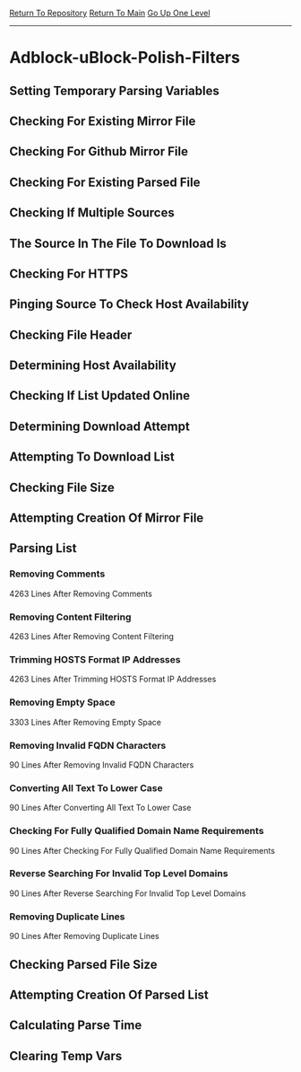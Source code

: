 [Return To Repository](https://github.com/deathbybandaid/piholeparser/)
[Return To Main](https://github.com/deathbybandaid/piholeparser/blob/master/RecentRunLogs/Mainlog.md)
[Go Up One Level](https://github.com/deathbybandaid/piholeparser/blob/master/RecentRunLogs/TopLevelScripts/30-Processing-External-Blacklists.md)
____________________________________
# Adblock-uBlock-Polish-Filters
## Setting Temporary Parsing Variables
## Checking For Existing Mirror File
## Checking For Github Mirror File
## Checking For Existing Parsed File
## Checking If Multiple Sources
## The Source In The File To Download Is
## Checking For HTTPS
## Pinging Source To Check Host Availability
## Checking File Header
## Determining Host Availability
## Checking If List Updated Online
## Determining Download Attempt
## Attempting To Download List
## Checking File Size
## Attempting Creation Of Mirror File
## Parsing List
### Removing Comments
4263 Lines After Removing Comments
### Removing Content Filtering
4263 Lines After Removing Content Filtering
### Trimming HOSTS Format IP Addresses
4263 Lines After Trimming HOSTS Format IP Addresses
### Removing Empty Space
3303 Lines After Removing Empty Space
### Removing Invalid FQDN Characters
90 Lines After Removing Invalid FQDN Characters
### Converting All Text To Lower Case
90 Lines After Converting All Text To Lower Case
### Checking For Fully Qualified Domain Name Requirements
90 Lines After Checking For Fully Qualified Domain Name Requirements
### Reverse Searching For Invalid Top Level Domains
90 Lines After Reverse Searching For Invalid Top Level Domains
### Removing Duplicate Lines
90 Lines After Removing Duplicate Lines
## Checking Parsed File Size
## Attempting Creation Of Parsed List
## Calculating Parse Time
## Clearing Temp Vars
